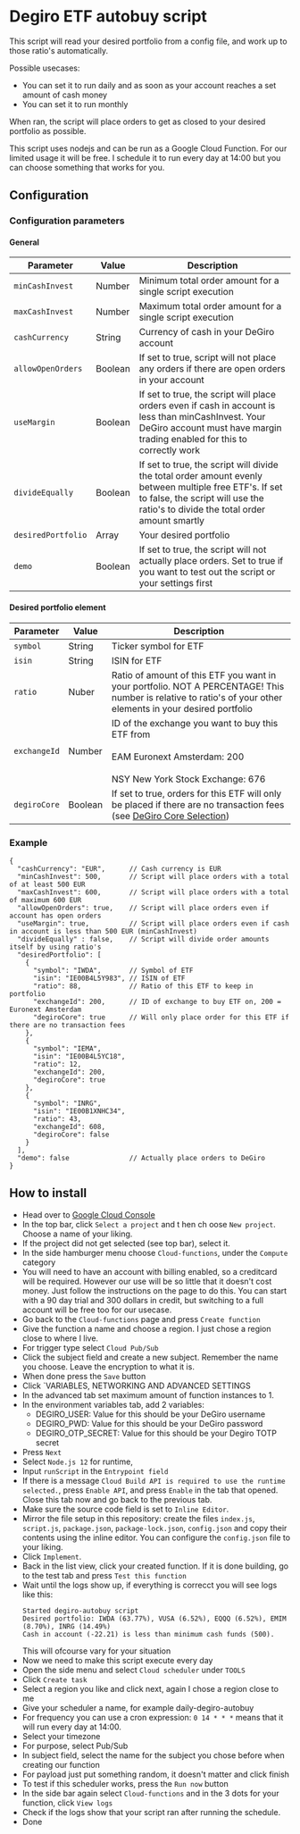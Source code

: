 # Degiro ETF autobuy script

This script will read your desired portfolio from a config file, and work up to those ratio's automatically. 

Possible usecases: 
 - You can set it to run daily and as soon as your account reaches a set amount of cash money
 - You can set it to run monthly

When ran, the script will place orders to get as closed to your desired portfolio as possible.

This script uses nodejs and can be run as a Google Cloud Function. For our limited usage it will be free. I schedule it to run every day at 14:00 but you can choose something that works for you.

## Configuration

### Configuration parameters

#### General

| Parameter | Value | Description |
| --- | --- | --- |
| `minCashInvest` | Number | Minimum total order amount for a single script execution |
| `maxCashInvest` | Number | Maximum total order amount for a single script execution |
| `cashCurrency` | String | Currency of cash in your DeGiro account |
| `allowOpenOrders` | Boolean | If set to true, script will not place any orders if there are open orders in your account |
| `useMargin` | Boolean | If set to true, the script will place orders even if cash in account is less than minCashInvest. Your DeGiro account must have margin trading enabled for this to correctly work |
| `divideEqually` | Boolean | If set to true, the script will divide the total order amount evenly between multiple free ETF's. If set to false, the script will use the ratio's to divide the total order amount smartly |
| `desiredPortfolio` | Array | Your desired portfolio |
| `demo` | Boolean | If set to true, the script will not actually place orders. Set to true if you want to test out the script or your settings first |

#### Desired portfolio element

| Parameter | Value | Description |
| --- | --- | --- |
| `symbol` | String | Ticker symbol for ETF |
| `isin` | String | ISIN for ETF |
| `ratio` | Nuber | Ratio of amount of this ETF you want in your portfolio. NOT A PERCENTAGE! This number is relative to ratio's of your other elements in your desired portfolio |
| `exchangeId` | Number | ID of the exchange you want to buy this ETF from <br><br> EAM Euronext Amsterdam: 200 <br><br> NSY New York Stock Exchange: 676 |
| `degiroCore` | Boolean | If set to true, orders for this ETF will only be placed if there are no transaction fees (see [DeGiro Core Selection](https://www.degiro.nl/data/pdf/DEGIRO_Trackers_Kernselectie.pdf)) |


### Example

```
{
  "cashCurrency": "EUR",      // Cash currency is EUR
  "minCashInvest": 500,       // Script will place orders with a total of at least 500 EUR
  "maxCashInvest": 600,       // Script will place orders with a total of maximum 600 EUR
  "allowOpenOrders": true,    // Script will place orders even if account has open orders
  "useMargin": true,          // Script will place orders even if cash in account is less than 500 EUR (minCashInvest)
  "divideEqually" : false,    // Script will divide order amounts itself by using ratio's
  "desiredPortfolio": [
    {
      "symbol": "IWDA",       // Symbol of ETF
      "isin": "IE00B4L5Y983", // ISIN of ETF
      "ratio": 88,            // Ratio of this ETF to keep in portfolio
      "exchangeId": 200,      // ID of exchange to buy ETF on, 200 = Euronext Amsterdam
      "degiroCore": true      // Will only place order for this ETF if there are no transaction fees
    },
    {
      "symbol": "IEMA",
      "isin": "IE00B4L5YC18",
      "ratio": 12,
      "exchangeId": 200,
      "degiroCore": true
    },
    {
      "symbol": "INRG",
      "isin": "IE00B1XNHC34",
      "ratio": 43,
      "exchangeId": 608,
      "degiroCore": false
    }
  ],
  "demo": false               // Actually place orders to DeGiro
}
```

## How to install

- Head over to [Google Cloud Console](https://console.cloud.google.com/)
- In the top bar, click `Select a project` and t hen ch oose `New project`. Choose a name of your liking.
- If the project did not get selected (see top bar), select it.
- In the side hamburger menu choose `Cloud-functions`, under the `Compute` category
- You will need to have an account with billing enabled, so a creditcard will be required. However our use will be so little that it doesn't cost money. Just follow the instructions on the page to do this. You can start with a 90 day trial and 300 dollars in credit, but switching to a full account will be free too for our usecase.
- Go back to the `Cloud-functions` page and press `Create function`
- Give the function a name and choose a region. I just chose a region close to where I live.
- For trigger type select `Cloud Pub/Sub`
- Click the subject field and create a new subject. Remember the name you choose. Leave the encryption to what it is.
- When done press the `Save` button
- Click `VARIABLES, NETWORKING AND ADVANCED SETTINGS
- In the advanced tab set maximum amount of function instances to 1.
- In the environment variables tab, add 2 variables:
  - DEGIRO_USER: Value for this should be your DeGiro username
  - DEGIRO_PWD: Value for this should be your DeGiro password
  - DEGIRO_OTP_SECRET: Value for this should be your Degiro TOTP secret
- Press `Next`
- Select `Node.js 12` for runtime,
- Input `runScript` in the `Entrypoint field`
- If there is a message `Cloud Build API is required to use the runtime selected.`, press `Enable API`, and press `Enable` in the tab that opened. Close this tab now and go back to the previous tab.
- Make sure the source code field is set to `Inline Editor`.
- Mirror the file setup in this repository: create the files `index.js`, `script.js`, `package.json`, `package-lock.json`, `config.json` and copy their contents using the inline editor. You can configure the `config.json` file to your liking.
- Click `Implement`.
- Back in the list view, click your created function. If it is done building, go to the test tab and press `Test this function`
- Wait until the logs show up, if everything is correcct you will see logs like this:
  ```
  Started degiro-autobuy script
  Desired portfolio: IWDA (63.77%), VUSA (6.52%), EQQQ (6.52%), EMIM (8.70%), INRG (14.49%)
  Cash in account (-22.21) is less than minimum cash funds (500).
  ```
  This will ofcourse vary for your situation
- Now we need to make this script execute every day
- Open the side menu and select `Cloud scheduler` under `TOOLS`
- Click `Create task`
- Select a region you like and click next, again I chose a region close to me
- Give your scheduler a name, for example daily-degiro-autobuy
- For frequency you can use a cron expression: `0 14 * * *` means that it will run every day at 14:00.
- Select your timezone
- For purpose, select Pub/Sub
- In subject field, select the name for the subject you chose before when creating our function
- For payload just put something random, it doesn't matter and click finish
- To test if this scheduler works, press the `Run now` button
- In the side bar again select `Cloud-functions` and in the 3 dots for your function, click `View logs`
- Check if the logs show that your script ran after running the schedule.
- Done
